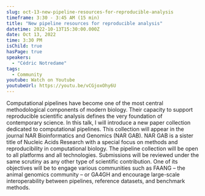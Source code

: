 ```yaml
---
slug: oct-13-new-pipeline-resources-for-reproducible-analysis
timeframe: 3:30 - 3:45 AM (15 min)
title: "New pipeline resources for reproducible analysis"
datetime: 2022-10-13T15:30:00.000Z
date: Oct 13, 2022
time: 3:30 PM
isChild: true
hasPage: true
speakers:
  - "Cédric Notredame"
tags:
  - Community
youtube: Watch on Youtube
youtubeUrl: https://youtu.be/vCGjoxOhy6U
---
```

Computational pipelines have become one of the most central methodological components of modern biology. Their capacity to support reproducible scientific analysis defines the very foundation of contemporary science. In this talk, I will introduce a new paper collection dedicated to computational pipelines. This collection will appear in the journal  NAR Bioinformatics and Genomics (NAR GAB). NAR GAB is a sister title of Nucleic Acids Research with a special focus on methods and reproducibility in computational biology. The pipeline collection will be open to all platforms and all technologies. Submissions will be reviewed under the same scrutiny as any other type of scientific contribution. One of its objectives will be to engage various communities such as FAANG – the animal genomics community – or GA4GH and encourage large-scale interoperability between pipelines, reference datasets, and benchmark methods.

